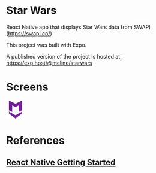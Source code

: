 # Star Wars

React Native app that displays Star Wars data from SWAPI (https://swapi.co/)

This project was built with Expo.

A published version of the project is hosted at: https://exp.host/@mcline/starwars

# Screens

![alt text](https://github.com/adam-p/markdown-here/raw/master/src/common/images/icon48.png "Logo Title Text 1")

# References
## [React Native Getting Started](https://facebook.github.io/react-native/docs/getting-started.html)